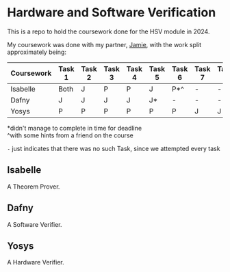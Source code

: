 # Hardware and Software Verification

This is a repo to hold the coursework done for the HSV module in 2024.

My coursework was done with my partner, [Jamie](https://github.com/jamie6264), with the work split approximately being:

| Coursework | Task 1 | Task 2 | Task 3 | Task 4 | Task 5 | Task 6 | Task 7 | Task 8 | Task 9 | Task 10 |
| --- | --- | --- | --- | --- | --- | --- | --- | --- | --- | --- |
| Isabelle | Both | J | P | P | J | P*^ | - | - | - | - |
| Dafny | J | J | J | J | J* | - | - | - | - | - |
| Yosys | P | P | P | P | P | P | J | J | P | P |

*didn't manage to complete in time for deadline\
^with some hints from a friend on the course

`-` just indicates that there was no such Task, since we attempted every task

## Isabelle

A Theorem Prover.

## Dafny

A Software Verifier.

## Yosys

A Hardware Verifier.
